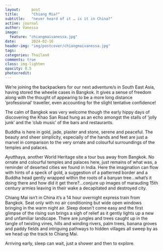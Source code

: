 ```yaml
---
layout:     post
title:      "Chiang Mia?"
subtitle:   "never heard of it … is it in China?"
active: journal
author: Vanessa
image:
  feature: "chiangmaivanessa.jpg"
date:       2024-02-16
header-img: "img/postcover/chiangmaivanessa.jpg"
tags: 
categories: Thailand
comments: true
class: img-lighten 
opacity: 0.5
photocredit:
---
```


We’re joining the backpackers for our next adventure/s in South East Asia, having stored the wheelie cases in Bangkok. It gives a sense of freedom along with the thought of appearing to be a more long distance ‘professional’ traveller, even accounting for the slight tentative confidence! 

The calm of Bangkok was very welcome though the early hippy days of discovering the Khao San Road hung as an echo amongst the stalls of ‘jolly junk’ and the ‘club music’ of the bars and restaurants.

Buddha is here in gold, jade, plaster and stone, serene and peaceful. The beauty and sheer simplicity, especially of the hands and feet are just a marvel in comparison to the very ornate and colourful surroundings of the temples and palaces. 

Ayutthaya, another World Heritage site a tour bus away from Bangkok. No ornate and colourful temples and palaces here, just remains of what was, a reminder of deserted cities we found in India. Here the imagination can flow with hints of a speck of gold, a suggestion of a patterned border and a Buddha head gently wrapped within the roots of a banyan tree…what’s it doing there and how did it get there?…conjure up images of marauding 15th century armies leaving in their wake a decapitated and destroyed city.

Chiang Mai isn’t in China it’s a 14 hour overnight express train from Bangkok. Seat only with no air conditioning but wide open windows bringing in the warm night air. Sleep doesn’t come easy and the first glimpse of the rising sun brings a sigh of relief as it gently lights up a new and unfamiliar landscape.  There are jungles and trees caught up in the tangle of twisting vines, hills and winding rivers, palm trees, banana groves and paddy fields and intriguing pathways to hidden villages all sweep by as we head up the track to Chiang Mai.

Arriving early, sleep can wait, just a shower and then to explore.









